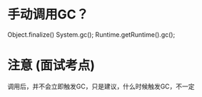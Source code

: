 # 手动调用GC？

Object.finalize()
System.gc();
Runtime.getRuntime().gc();

# 注意 (面试考点)
调用后，并不会立即触发GC，只是建议，什么时候触发GC，不一定